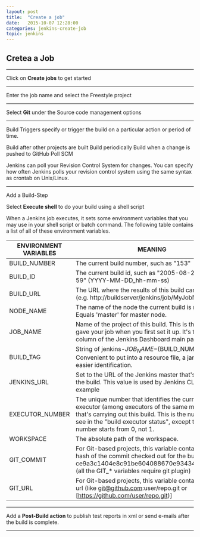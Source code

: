 ```yaml
---
layout: post
title:  "Create a job"
date:   2015-10-07 12:28:00
categories: jenkins-create-job
topic: jenkins
---
```


## Cretea a Job

<hr>

Click on **Create jobs** to get started

<hr>

Enter the job name and select the Freestyle project

<hr>

Select **Git** under the Source code management options

<hr>

Build Triggers specify or trigger the build on a particular action or period of time.

Build after other projects are built
Build periodically
Build when a change is pushed to GitHub
Poll SCM

Jenkins can poll your Revision Control System for changes. You can specify how often Jenkins polls your revision control system using the same syntax as crontab on Unix/Linux.



<hr>

Add a Build-Step

Select **Execute shell** to do your build using a shell script

When a Jenkins job executes, it sets some environment variables that you may use in your shell script or batch command. The following table contains a list of all of these environment variables.

| ENVIRONMENT VARIABLES |                                                MEANING                                                                                                                                                                               |
|-----------------------|--------------------------------------------------------------------------------------------------------------------------------------------------------------------------------------------------------------------------------------|
| BUILD_NUMBER          | The current build number, such as "153"                                                                                                                                                                                              |
| BUILD_ID              | The current build id, such as "2005-08-22_23-59-59" (YYYY-MM-DD_hh-mm-ss)                                                                                                                                                            |
| BUILD_URL             | The URL where the results of this build can be found (e.g. http://buildserver/jenkins/job/MyJobName/666/)                                                                                                                            |
| NODE_NAME             | The name of the node the current build is running on. Equals 'master' for master node.                                                                                                                                               |
| JOB_NAME              | Name of the project of this build. This is the name you gave your job when you first set it up. It's the third column of the Jenkins Dashboard main page.                                                                            |
| BUILD_TAG             | String of jenkins-${JOB_NAME}-${BUILD_NUMBER}. Convenient to put into a resource file, a jar file, etc for easier identification.                                                                                                    |
| JENKINS_URL           | Set to the URL of the Jenkins master that's running the build. This value is used by Jenkins CLI for example                                                                                                                         |
| EXECUTOR_NUMBER       | The unique number that identifies the current executor (among executors of the same machine) that's carrying out this build. This is the number you see in the "build executor status", except that the number starts from 0, not 1. |
| WORKSPACE             | The absolute path of the workspace.                                                                                                                                                                                                  |
| GIT_COMMIT            | For Git-based projects, this variable contains the Git hash of the commit checked out for the build (like ce9a3c1404e8c91be604088670e93434c4253f03),(all the GIT_* variables require git plugin)                                     |
| GIT_URL               | For Git-based projects, this variable contains the Git url (like git@github.com:user/repo.git or [https://github.com/user/repo.git)]                                                                                                 |


<hr>

Add a **Post-Build action** to publish test reports in xml or send e-mails after the build is complete.

<hr>


